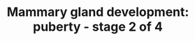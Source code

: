 ---
annotations:
- id: PW:0000004
  parent: regulatory pathway
  type: Pathway Ontology
  value: regulatory pathway
- id: CL:0000314
  parent: native cell
  type: Cell Type Ontology
  value: milk secreting cell
authors:
- Biodados
- Khanspers
- Elisa
- DeSl
- Egonw
- Eweitz
citedin:
- link: 10.1038/s41588-024-02031-y
  title: Refining breast cancer genetic risk and biology through multi-ancestry fine-mapping
    analyses of 192 risk regions (2025)
communities: []
description: The primary mammary gland persists until puberty, when it grows and becomes
  branched. This results in the formation of secondary mammary gland.  ESR1 and NRIP1
  co-regulate PGR, STAT5A and AREG, which control proliferation and differentiation
  during mammary gland development. NRIP1 is also required for ductal elongation,
  in both epithelial and in stromal compartments [1](http://www.ncbi.nlm.nih.gov/pubmed/23404106).
  Estrogen may also execute its growth effect through EGF. Especially, ERBB2, an EGF
  receptor, may activate or inhibit the growth according to the stage of development.
  In puberty, ERBB2 impairs mammary epithelial cell proliferation [2](http://www.ncbi.nlm.nih.gov/pubmed/11146549).
  AP1 regulates postnatal mammary gland development, mainly in puberty. Some AP1-dependent
  genes are shown in the figure [3](http://www.ncbi.nlm.nih.gov/pubmed/16678816).
  FOSL1 is a FOS family member. FOS family members dimerize with JUN family members
  to form AP1 complex. MYC and CCND1 are associated with cell proliferation. VIM is
  a component of intermediate filaments and FN1 is related to cell adhesion and migration.
  TIMP1 is a protease inhibitor.
last-edited: 2025-02-27
ndex: 964c90ba-8b65-11eb-9e72-0ac135e8bacf
organisms:
- Homo sapiens
redirect_from:
- /index.php/Pathway:WP2814
- /instance/WP2814
- /instance/WP2814_r137065
revision: r137065
schema-jsonld:
- '@context': https://schema.org/
  '@id': https://wikipathways.github.io/pathways/WP2814.html
  '@type': Dataset
  creator:
    '@type': Organization
    name: WikiPathways
  description: The primary mammary gland persists until puberty, when it grows and
    becomes branched. This results in the formation of secondary mammary gland.  ESR1
    and NRIP1 co-regulate PGR, STAT5A and AREG, which control proliferation and differentiation
    during mammary gland development. NRIP1 is also required for ductal elongation,
    in both epithelial and in stromal compartments [1](http://www.ncbi.nlm.nih.gov/pubmed/23404106).
    Estrogen may also execute its growth effect through EGF. Especially, ERBB2, an
    EGF receptor, may activate or inhibit the growth according to the stage of development.
    In puberty, ERBB2 impairs mammary epithelial cell proliferation [2](http://www.ncbi.nlm.nih.gov/pubmed/11146549).
    AP1 regulates postnatal mammary gland development, mainly in puberty. Some AP1-dependent
    genes are shown in the figure [3](http://www.ncbi.nlm.nih.gov/pubmed/16678816).
    FOSL1 is a FOS family member. FOS family members dimerize with JUN family members
    to form AP1 complex. MYC and CCND1 are associated with cell proliferation. VIM
    is a component of intermediate filaments and FN1 is related to cell adhesion and
    migration. TIMP1 is a protease inhibitor.
  keywords:
  - AREG
  - CCND1
  - EGF
  - ERBB2
  - ESR1
  - FN1
  - FOSL1
  - MYC
  - NRIP1
  - PGR
  - STAT5A
  - TIMP1
  - VIM
  license: CC0
  name: 'Mammary gland development: puberty - stage 2 of 4'
seo: CreativeWork
title: 'Mammary gland development: puberty - stage 2 of 4'
wpid: WP2814
---